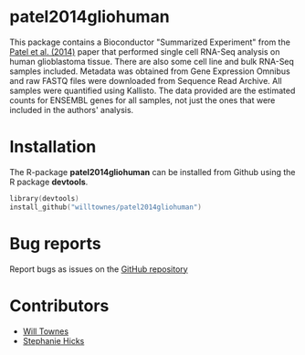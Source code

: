 # patel2014gliohuman

This package contains a Bioconductor "Summarized Experiment"
  from the [Patel et al. (2014)](https://doi.org/10.1126/science.1254257) paper that performed single cell RNA-Seq
  analysis on human glioblastoma tissue. There are also some cell line
  and bulk RNA-Seq samples included. Metadata was obtained from Gene
  Expression Omnibus and raw FASTQ files were downloaded from Sequence
  Read Archive. All samples were quantified using Kallisto. The data
  provided are the estimated counts for ENSEMBL genes for all samples,
  not just the ones that were included in the authors' analysis.

# Installation

The R-package **patel2014gliohuman** can be installed from Github using the R
package **devtools**.
```s
library(devtools)
install_github("willtownes/patel2014gliohuman")
```
# Bug reports
Report bugs as issues on the [GitHub repository](https://github.com/willtownes/patel2014gliohuman)

# Contributors

* [Will Townes](https://github.com/willtownes)
* [Stephanie Hicks](https://github.com/stephaniehicks)
